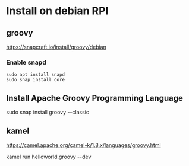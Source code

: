 # Install on debian RPI


## groovy

https://snapcraft.io/install/groovy/debian


### Enable snapd

   
    sudo apt install snapd
    sudo snap install core

    
## Install Apache Groovy Programming Language


sudo snap install groovy --classic



## kamel

https://camel.apache.org/camel-k/1.8.x/languages/groovy.html

kamel run helloworld.groovy --dev

